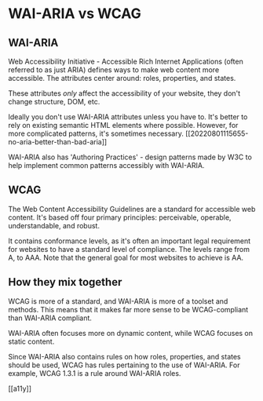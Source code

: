 # WAI-ARIA vs WCAG

## WAI-ARIA
Web Accessibility Initiative - Accessible Rich Internet Applications (often referred to as just ARIA) defines ways to make web content more accessible. The attributes center around: roles, properties, and states.

These attributes *only* affect the accessibility of your website, they don't change structure, DOM, etc.

Ideally you don't use WAI-ARIA attributes unless you have to. It's better to rely on existing semantic HTML elements where possible. However, for more complicated patterns, it's sometimes necessary. [[20220801115655-no-aria-better-than-bad-aria]]

WAI-ARIA also has 'Authoring Practices' - design patterns made by W3C to help implement common patterns accessibly with WAI-ARIA.

## WCAG
The Web Content Accessibility Guidelines are a standard for accessible web content. It's based off four primary principles: perceivable, operable, understandable, and robust.

It contains conformance levels, as it's often an important legal requirement for websites to have a standard level of compliance. The levels range from A, to AAA. Note that the general goal for most websites to achieve is AA.

## How they mix together
WCAG is more of a standard, and WAI-ARIA is more of a toolset and methods. This means that it makes far more sense to be WCAG-compliant than WAI-ARIA compliant.

WAI-ARIA often focuses more on dynamic content, while WCAG focuses on static content.

Since WAI-ARIA also contains rules on how roles, properties, and states should be used, WCAG has rules pertaining to the use of WAI-ARIA. For example, WCAG 1.3.1 is a rule around WAI-ARIA roles.

[[a11y]]